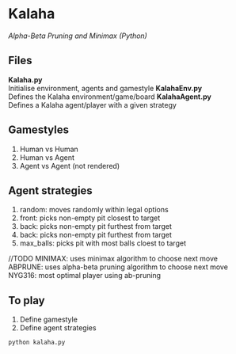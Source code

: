 # Kalaha
<i>Alpha-Beta Pruning and Minimax (Python)</i>

## Files
<b>Kalaha.py</b></br>
Initialise environment, agents and gamestyle
<b>KalahaEnv.py</b></br>
Defines the Kalaha environment/game/board
<b>KalahaAgent.py</b></br>
Defines a Kalaha agent/player with a given strategy

## Gamestyles
1) Human vs Human
2) Human vs Agent
3) Agent vs Agent (not rendered)

## Agent strategies
1) random: moves randomly within legal options
2) front: picks non-empty pit closest to target
3) back: picks non-empty pit furthest from target
4) back: picks non-empty pit furthest from target
5) max_balls: picks pit with most balls cloest to target

//TODO
MINIMAX: uses minimax algorithm to choose next move</br>
ABPRUNE: uses alpha-beta pruning algorithm to choose next move</br>
NYG316: most optimal player using ab-pruning</br>

## To play
1) Define gamestyle
2) Define agent strategies

```bash
python kalaha.py
```